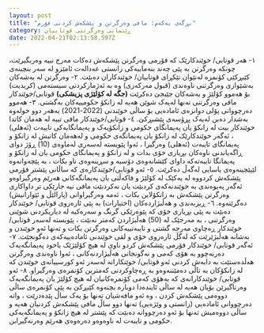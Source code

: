 ```yaml
---
layout: post
title: "بڕگەی یەکەم: مافی وەرگرتن و پێشکەش کردنی فۆرم"
category: ڕێنمایی وەرگرتنی قوتابیان
date: 2022-04-21T02:13:58.597Z
---
```


 ١- هەر قوتابی/ خوێندکارێک کە فۆرمی وەرگرتن پێشکەش دەکات مەرج نییە وەربگیرێت، چونکە وەرگرتن بە پێی چەند بنەماییەکی زانستی عەدالەت ئامێزو لە سەر بنچینەی کێبڕکێی کۆنمرە لەنێوان تێکڕای قوتابیان/ خوێندکاران دەبێت.
 ٢- وەرگرتن لە بەشەکان بەشێوازی وەرگرتنی ناوەندی (قبول مەرکەزی) وە بە ئەژمارکردنی سیستەمی (کریدیت) بۆ هەموو کۆلێژ و بەشەکان جێبجێ دەکرێت **(جگە لە کۆلێژی پزیشکی)** قوتابی/خوێندکار مافی وەرگرتنی تەنها لەیەک شوێن هەیە لە زانکۆ حکومییەکان بەگشتی.
 ٣- هەموو دەرچووانی پۆلی دوانزەی ئامادەیی بۆ ساڵی خوێندنی (2022-2021) بەهەر دوو خولەوە بەشدار دەبن لەیەک پڕۆسەی پێشبڕکێ.
 ٤- قوتابی/خوێندکار مافی نییە لە هەمان کاتدا خوێندکار بیت لە زانکۆ یان پەیمانگای حکومی و زانکۆیەک و پەیمانگایەکی تایبەت (ئەهلی) ، ئەگەر خوێندکارێک لە زانکۆ یان پەیمانگەی حکومی و لەهەمان کاتیش لە زانکۆ و پەیمانگای تایبەت (ئەهلی) وەرگیرا ، ئەوا پێویستە لەسەری لەماوەی (10) ڕۆژ دوای ڕاگەیاندنی ناوەکان بڕیاری خۆی بدات و لە زانکۆ و پەیمانگای حکومی یان لە زانکۆ و پەیمانگا تایبەتەکە داوای کێشانەوەی دۆسیە و سڕینەوەی ناو بکات ، بە پێچەوانەوە لێپێچینەوەی یاسایی لەگەڵ دەکرێت.
٥- ئەو قوتابی/خوێندکارەی کە ساڵانی پێشتر فۆرمی پێشکەش کردووە لە یەکێک لە کۆلێژ و فاکەڵتی یان پەیمانگەکانی هەرێم وەرگیراوەو ئەگەر پەیوەندی بە خوێندنەکەی کردبێت یان نەکردبێت مافی نیە جارێکی تر داواکاری وەرگرتن پێشکەش بە زانکۆلاین بکات ، ئەمە وەرگیراوانی (پارالێڵ و ئێوارانیش) دەگرێتەوە.
٦- ڕیزبەندی و هەڵبژاردەکان (اختیارات) بە پێی ئارەزوی قوتابی/ خوێندکار دەبێت بە پێی بڕیاری خۆی کە پێوەرێکی گرنگ و سەرەکیە لە دیاریکردنی شوێنی وەرگرتنی ، بە مەرجێک لە (50) هەڵبژاردن کەمتر نەبێت ، پێویستە لەسەر قوتابی/ خوێندکار ڕەچاوی مەرجە گشتی و تایبەتییەکانی وەرگرتن بکات و تەنها ئەو خوێندن و بەشانە هەڵبژێرێت کە لەگڵ ئارەزوی خۆی و لقی خوێندنی ئامادەییەکەی دەگونجێت.
٧- ئەگەر قوتابی/ خوێندکار فۆرمی پێشکەش کردو ناوی لە هیچ کۆلێژێک یاخود پەیمانگەیەک دەرنەچوو بە هۆی کەمی و نەگونجانی هەڵبژاردنەکانی ، ئەوا ناوەندی وەرگرتن هەڵدەستێت بە دابەش کردنی ئەو قوتابی/ خوێنکارانە لەسەر ئەو کورسییانەی خوێندن کە لە زانکۆکان بە تاڵی دەمێننەوەو بە ڕەچاوکردنی کەمترین کۆنمرەی وەرگیراو.
٨- ئەو قوتابی/ خوێندکارانەی کە بەهۆی کەمی کۆنمرەکانیان لە هیچ کۆلێژ یان پەیمانگەیەک وەرناگیرێن بۆیان هەیە لە ساڵی ئایندەدا دوبارە بچنەوە کێبڕکێ بە پێی کۆنمرەی ساڵی دووەمی پێشکەش کردن ، وە ئەو مافەشیان تەنها بۆ یەک ساڵ پێدەدرێت ، واتە دەرچووانی ئامادەیی (زانستی و وێژەیی) تەنها دوو ساڵ مافی پێشکەش کردنیان هەیە و ساڵی دووەمیش تەنها بۆ ئەو دەرچووانە دەبێت کە پێشتر لە هیچ زانکۆ و پەیمانگەیەکی حکومی و تایبەت لە ناوەوەو دەرەوەی هەرێم وەرنەگیرابن.
